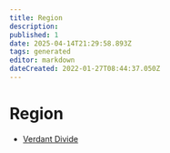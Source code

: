 ```yaml
---
title: Region
description:
published: 1
date: 2025-04-14T21:29:58.893Z
tags: generated
editor: markdown
dateCreated: 2022-01-27T08:44:37.050Z
---
```


# Region
- [Verdant Divide](/geography/region/verdant-divide.md)
